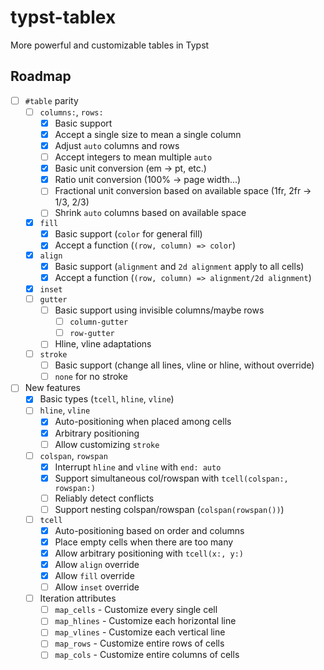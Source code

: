# typst-tablex
More powerful and customizable tables in Typst

## Roadmap

- [ ] `#table` parity
    - [ ] `columns:`, `rows:`
        - [X] Basic support
        - [X] Accept a single size to mean a single column
        - [X] Adjust `auto` columns and rows
        - [ ] Accept integers to mean multiple `auto`
        - [X] Basic unit conversion (em -> pt, etc.)
        - [X] Ratio unit conversion (100% -> page width...)
        - [ ] Fractional unit conversion based on available space (1fr, 2fr -> 1/3, 2/3)
        - [ ] Shrink `auto` columns based on available space
    - [X] `fill`
        - [X] Basic support (`color` for general fill)
        - [X] Accept a function (`(row, column) => color`)
    - [X] `align`
        - [X] Basic support (`alignment` and `2d alignment` apply to all cells)
        - [X] Accept a function (`(row, column) => alignment/2d alignment`)
    - [X] `inset`
    - [ ] `gutter`
        - [ ] Basic support using invisible columns/maybe rows
            - [ ] `column-gutter`
            - [ ] `row-gutter`
        - [ ] Hline, vline adaptations
    - [ ] `stroke`
        - [ ] Basic support (change all lines, vline or hline, without override)
        - [ ] `none` for no stroke
- [ ] New features
    - [X] Basic types (`tcell`, `hline`, `vline`)
    - [ ] `hline`, `vline`
        - [X] Auto-positioning when placed among cells
        - [X] Arbitrary positioning
        - [ ] Allow customizing `stroke`
    - [ ] `colspan`, `rowspan`
        - [X] Interrupt `hline` and `vline` with `end: auto`
        - [X] Support simultaneous col/rowspan with `tcell(colspan:, rowspan:)`
        - [ ] Reliably detect conflicts
        - [ ] Support nesting colspan/rowspan (`colspan(rowspan())`)
    - [ ] `tcell`
        - [X] Auto-positioning based on order and columns
        - [X] Place empty cells when there are too many
        - [X] Allow arbitrary positioning with `tcell(x:, y:)`
        - [X] Allow `align` override
        - [X] Allow `fill` override
        - [ ] Allow `inset` override
    - [ ] Iteration attributes
        - [ ] `map_cells` - Customize every single cell
        - [ ] `map_hlines` - Customize each horizontal line
        - [ ] `map_vlines` - Customize each vertical line
        - [ ] `map_rows` - Customize entire rows of cells
        - [ ] `map_cols` - Customize entire columns of cells
